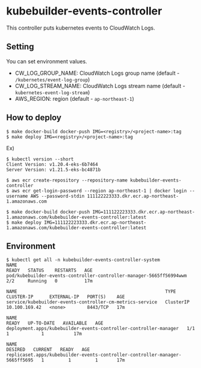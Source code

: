 # kubebuilder-events-controller

This controller puts kubernetes events to CloudWatch Logs.


## Setting

You can set environment values.
* CW_LOG_GROUP_NAME: CloudWatch Logs group name (default - `/kubernetes/event-log-group`)
* CW_LOG_STREAM_NAME: CloudWatch Logs stream name (default - `kubernetes-event-log-stream`)
* AWS_REGION: region (default - `ap-northeast-1`)

## How to deploy 
```
$ make docker-build docker-push IMG=<registry>/<project-name>:tag
$ make deploy IMG=<registry>/<project-name>:tag
```

Ex)
```
$ kubectl version --short
Client Version: v1.20.4-eks-6b7464
Server Version: v1.21.5-eks-bc4871b

$ aws ecr create-repository --repository-name kubebuilder-events-controller
$ aws ecr get-login-password --region ap-northeast-1 | docker login --username AWS --password-stdin 111122223333.dkr.ecr.ap-northeast-1.amazonaws.com

$ make docker-build docker-push IMG=111122223333.dkr.ecr.ap-northeast-1.amazonaws.com/kubebuilder-events-controller:latest
$ make deploy IMG=111122223333.dkr.ecr.ap-northeast-1.amazonaws.com/kubebuilder-events-controller:latest
```


## Environment
```
$ kubectl get all -n kubebuilder-events-controller-system 
NAME                                                                  READY   STATUS    RESTARTS   AGE
pod/kubebuilder-events-controller-controller-manager-5665ff56994wwm   2/2     Running   0          17m

NAME                                                       TYPE        CLUSTER-IP      EXTERNAL-IP   PORT(S)    AGE
service/kubebuilder-events-controller-cm-metrics-service   ClusterIP   10.100.169.42   <none>        8443/TCP   17m

NAME                                                               READY   UP-TO-DATE   AVAILABLE   AGE
deployment.apps/kubebuilder-events-controller-controller-manager   1/1     1            1           17m

NAME                                                                          DESIRED   CURRENT   READY   AGE
replicaset.apps/kubebuilder-events-controller-controller-manager-5665ff5695   1         1         1       17m
```
